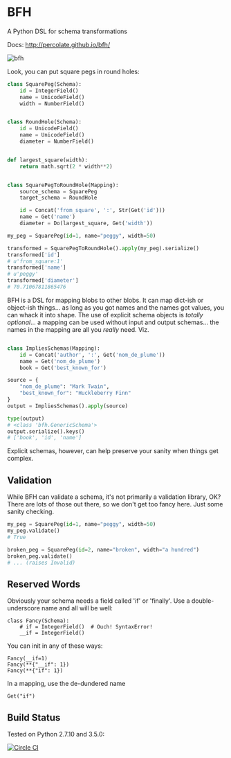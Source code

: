 # BFH

A Python DSL for schema transformations

Docs: http://percolate.github.io/bfh/

![bfh](http://timberframe-postandbeamhomes.com/media/uploads/galleries/trusses/naked_trusses/iain_with_beatle_hammer.jpg)

Look, you can put square pegs in round holes:

```python
class SquarePeg(Schema):
    id = IntegerField()
    name = UnicodeField()
    width = NumberField()


class RoundHole(Schema):
    id = UnicodeField()
    name = UnicodeField()
    diameter = NumberField()


def largest_square(width):
    return math.sqrt(2 * width**2)


class SquarePegToRoundHole(Mapping):
    source_schema = SquarePeg
    target_schema = RoundHole

    id = Concat('from_square', ':', Str(Get('id')))
    name = Get('name')
    diameter = Do(largest_square, Get('width'))

my_peg = SquarePeg(id=1, name="peggy", width=50)

transformed = SquarePegToRoundHole().apply(my_peg).serialize()
transformed['id']
# u'from_square:1'
transformed['name']
# u'peggy'
transformed['diameter']
# 70.71067811865476
```

BFH is a DSL for mapping blobs to other blobs. It can map dict-ish or object-ish things... as long as you got names and the names got values, you can whack it into shape. The use of explicit schema objects is *totally optional*... a mapping can be used without input and output schemas... the names in the mapping are all you *really* need. Viz.

```python

class ImpliesSchemas(Mapping):
    id = Concat('author', ':', Get('nom_de_plume'))
    name = Get('nom_de_plume')
    book = Get('best_known_for')

source = {
    "nom_de_plume": "Mark Twain",
    "best_known_for": "Huckleberry Finn"
}
output = ImpliesSchemas().apply(source)

type(output)
# <class 'bfh.GenericSchema'>
output.serialize().keys()
# ['book', 'id', 'name']

```

Explicit schemas, however, can help preserve your sanity when things get complex.


## Validation

While BFH can validate a schema, it's not primarily a validation library, OK? There are lots of those out there, so we don't get too fancy here. Just some sanity checking.

```python
my_peg = SquarePeg(id=1, name="peggy", width=50)
my_peg.validate()
# True

broken_peg = SquarePeg(id=2, name="broken", width="a hundred")
broken_peg.validate()
# ... (raises Invalid)

```


## Reserved Words

Obviously your schema needs a field called 'if' or 'finally'. Use a double-underscore name and all will be well:

    class Fancy(Schema):
        # if = IntegerField()  # Ouch! SyntaxError!
        __if = IntegerField()


You can init in any of these ways:

    Fancy(__if=1)
    Fancy(**{"__if": 1})
    Fancy(**{"if": 1})


In a mapping, use the de-dundered name

    Get("if")


## Build Status

Tested on Python 2.7.10 and 3.5.0:

[![Circle CI](https://circleci.com/gh/percolate/bfh.svg?style=svg)](https://circleci.com/gh/percolate/bfh)
